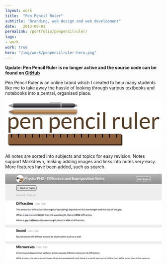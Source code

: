 ```yaml
---
layout: work
title:  "Pen Pencil Ruler"
subtitle: "Branding, web design and web development"
date:   2013-09-01
permalink: /portfolio/penpencilruler/
tags:
- work
work: true
hero: "/img/work/penpencilruler-hero.png"
---
```


**Update: Pen Pencil Ruler is no longer active and the source code can be found on [GitHub](http://github.com/jackhughesweb/penpencilruler)**

Pen Pencil Ruler is an online brand which I created to help many students like me to take away the hassle of looking through various textbooks and notebooks into a central, organised place.

![Pen Pencil Ruler Hero](/img/work/penpencilruler-hero.png)

All notes are sorted into subjects and topics for easy revision. Notes support Markdown, making adding images and links into notes very easy. More features have been added, such as search.

![Pen Pencil Ruler Screenshot](/img/work/penpencilruler-screenshot.png)


